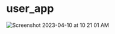 # user_app



![Screenshot 2023-04-10 at 10 21 01 AM](https://user-images.githubusercontent.com/126752734/230828395-aebeaf69-db35-4f80-8faa-68730b1fb2f2.png)


